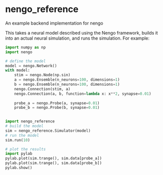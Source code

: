# nengo_reference
An example backend implementation for nengo

This takes a neural model described using the Nengo framework, builds it 
into an actual neural simulation, and runs the simulation.  For example:

```python
import numpy as np
import nengo

# define the model
model = nengo.Network()
with model:
    stim = nengo.Node(np.sin)
    a = nengo.Ensemble(n_neurons=100, dimensions=1)
    b = nengo.Ensemble(n_neurons=100, dimensions=1)
    nengo.Connection(stim, a)
    nengo.Connection(a, b, function=lambda x: x**2, synapse=0.01)
    
    probe_a = nengo.Probe(a, synapse=0.01)
    probe_b = nengo.Probe(b, synapse=0.01)
    

import nengo_reference
# build the model
sim = nengo_reference.Simulator(model)
# run the model
sim.run(10)

# plot the results
import pylab
pylab.plot(sim.trange(), sim.data[probe_a])
pylab.plot(sim.trange(), sim.data[probe_b])
pylab.show()
```
